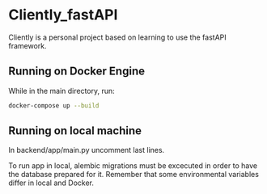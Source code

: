 # Cliently_fastAPI

Cliently is a personal project based on learning to use the fastAPI framework.


## Running on Docker Engine
While in the main directory, run:
```bash
docker-compose up --build
```


## Running on local machine
In backend/app/main.py uncomment last lines.

To run app in local, alembic migrations must be excecuted in order to have the database prepared for it. Remember that some environmental variables differ in local and Docker.